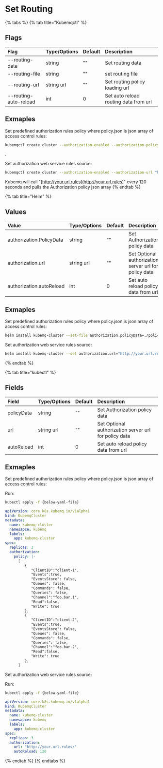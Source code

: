 # Set Routing

{% tabs %}
{% tab title="Kubemqctl" %}
## Flags

| Flag | Type/Options | Default | Description |
| :--- | :--- | :--- | :--- |
| --routing-data | string | "" | Set routing data |
| --routing-file | string | "" | set routing  file |
| --routing-url | string url | "" | Set routing policy loading url |
| --routing-auto-reload | int | 0 | Set auto reload routing data from url |

## Exmaples

Set predefined authorization rules policy where policy.json is json array of access control rules:

```bash
kubemqctl create cluster --authorization-enabled --authorization-policy-file ./policy.json
```

.

Set authorization web service rules source:

```bash
kubemqctl create cluster --authorization-enabled --authorization-url "http://your.url.rules/" --authorization-auto-reload 120
```

Kubemq will call "[http://your.url.rules](http://your.url.rules)" every 120 seconds and pulls the Authorization policy json array
{% endtab %}

{% tab title="Helm" %}
## Values

| Value | Type/Options | Default | Description |
| :--- | :--- | :--- | :--- |
| authorization.PolicyData | string | "" | Set Authorization policy data |
| authorization.url | string url | "" | Set Optional authorization server url for policy data |
| authorization.autoReload | int | 0 | Set auto reload policy data from url |

## Exmaples

Set predefined authorization rules policy where policy.json is json array of access control rules:

```bash
helm install kubemq-cluster --set-file authorization.policyData=./policy.json kubemq-charts/kubemq
```

Set authorization web service rules source:

```bash
helm install kubemq-cluster --set authorization.url="http://your.url.rules/",authorization.autoReload=120 kubemq-charts/kubemq
```
{% endtab %}

{% tab title="kubectl" %}
## Fields

| Field | Type/Options | Default | Description |
| :--- | :--- | :--- | :--- |
| policyData | string | "" | Set Authorization policy data |
| url | string url | "" | Set Optional authorization server url for policy data |
| autoReload | int | 0 | Set auto reload policy data from url |

## Exmaples

Set predefined authorization rules policy where policy.json is json array of access control rules:

Run:

```bash
kubectl apply -f {below-yaml-file}
```

```yaml
apiVersion: core.k8s.kubemq.io/v1alpha1
kind: KubemqCluster
metadata:
  name: kubemq-cluster
  namesapce: kubemq
  labels:
    app: kubemq-cluster
spec:
  replicas: 3
  authorization:
    policy: |-
      [
         {
            "ClientID":"client-1",
            "Events":true,
            "EventsStore": false,
            "Queues": false,
            "Commands": false,
            "Queries": false,
            "Channel":"foo.bar.1",
            "Read":false,
            "Write": true
         },
         {
            "ClientID":"client-2",
            "Events":true,
            "EventsStore": false,
            "Queues": false,
            "Commands": false,
            "Queries": false,
            "Channel":"foo.bar.2",
            "Read":false,
            "Write": true
         },
      ]
```

Set authorization web service rules source:

Run:

```bash
kubectl apply -f {below-yaml-file}
```

```yaml
apiVersion: core.k8s.kubemq.io/v1alpha1
kind: KubemqCluster
metadata:
  name: kubemq-cluster
  namesapce: kubemq
  labels:
    app: kubemq-cluster
spec:
  replicas: 3
  authorization:
    url: "http://your.url.rules/"
    autoReload: 120
```
{% endtab %}
{% endtabs %}

